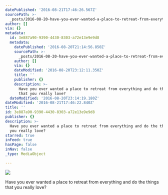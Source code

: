 ```yaml
---
datePublished: '2016-08-21T17:46:26.567Z'
sourcePath: >-
  _posts/2016-08-20-have-you-ever-wanted-a-place-to-retreat-from-everything-and.md
author: []
via: {}
metadata:
  id: 3e887a90-9390-4430-8303-a72e13e9e9d8
  metadata:
    datePublished: '2016-08-20T21:14:56.850Z'
    sourcePath: >-
      _posts/2016-08-20-have-you-ever-wanted-a-place-to-retreat-from-everything-and.md
    author: []
    via: {}
    dateModified: '2016-08-20T23:12:11.350Z'
    title: ''
    publisher: {}
    description: >-
      Have you ever wanted a place to retreat from everything and do the things
      that you really love?
  dateModified: '2016-08-20T23:14:19.180Z'
dateModified: '2016-08-21T17:46:22.840Z'
title: ''
id: 3e887a90-9390-4430-8303-a72e13e9e9d8
publisher: {}
description: >-
  Have you ever wanted a place to retreat from everything and do the things that
  you really love?
starred: true
inFeed: true
hasPage: false
inNav: false
_type: MediaObject

---
```

![](https://the-grid-user-content.s3-us-west-2.amazonaws.com/c4b0a5bb-c27b-44ac-891d-a2b25f22eb0a.jpg)

Have you ever wanted a place to retreat from everything and do the things that you really love?